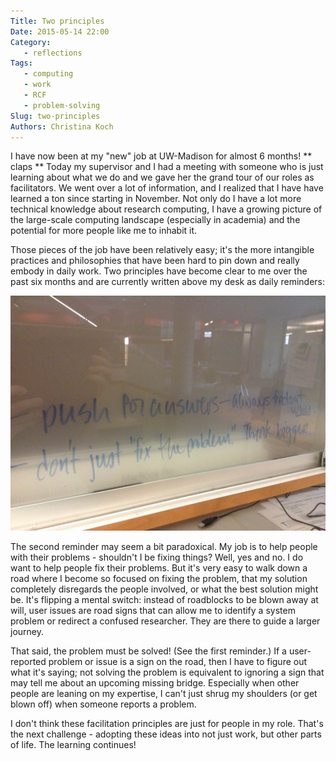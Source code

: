 ```yaml
---
Title: Two principles
Date: 2015-05-14 22:00
Category: 
   - reflections
Tags: 
   - computing
   - work
   - RCF
   - problem-solving
Slug: two-principles
Authors: Christina Koch
---
```


I have now been at my "new" job at UW-Madison for almost 6 months!  ** claps **  Today my supervisor and I had a meeting with someone who is just learning about what we do and we gave her the grand tour of our roles as facilitators.  We went over a lot of information, and I realized that I have have learned a ton since starting in November.  Not only do I have a lot more technical knowledge about research computing, I have a growing picture of the large-scale computing landscape (especially in academia) and the potential for more people like me to inhabit it.  

Those pieces of the job have been relatively easy; it's the more intangible practices and philosophies that have been hard to pin down and really embody in daily work.  Two principles have become clear to me over the past six months and are currently written above my desk as daily reminders: 

![daily reminders](images/lessons.JPG)

The second reminder may seem a bit paradoxical.  My job is to help people with their problems - shouldn't I be fixing things?  Well, yes and no.  I do want to help people fix their problems.  But it's very easy to walk down a road where I become so focused on fixing the problem, that my solution completely disregards the people involved, or what the best solution might be.  It's flipping a mental switch: instead of roadblocks to be blown away at will, user issues are road signs that can allow me to identify a system problem or redirect a confused researcher.  They are there to guide a larger journey.  

That said, the problem must be solved!  (See the first reminder.)  If a user-reported problem or issue is a sign on the road, then I have to figure out what it's saying; not solving the problem is equivalent to ignoring a sign that may tell me about an upcoming missing bridge.  Especially when other people are leaning on my expertise, I can't just shrug my shoulders (or get blown off) when someone reports a problem.  

I don't think these facilitation principles are just for people in my role.  That's the next challenge - adopting these ideas into not just work, but other parts of life.  The learning continues!  